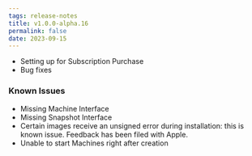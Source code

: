 ```yaml
---
tags: release-notes
title: v1.0.0-alpha.16
permalink: false
date: 2023-09-15
---
```


- Setting up for Subscription Purchase
- Bug fixes

### Known Issues

- Missing Machine Interface
- Missing Snapshot Interface
- Certain images receive an unsigned error during installation: this is known issue. Feedback has been filed with Apple. 
- Unable to start Machines right after creation
